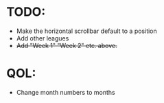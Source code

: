 # TODO:
- Make the horizontal scrollbar default to a position
- Add other leagues
- ~~Add "Week 1" "Week 2" etc. above.~~

# QOL:
- Change month numbers to months